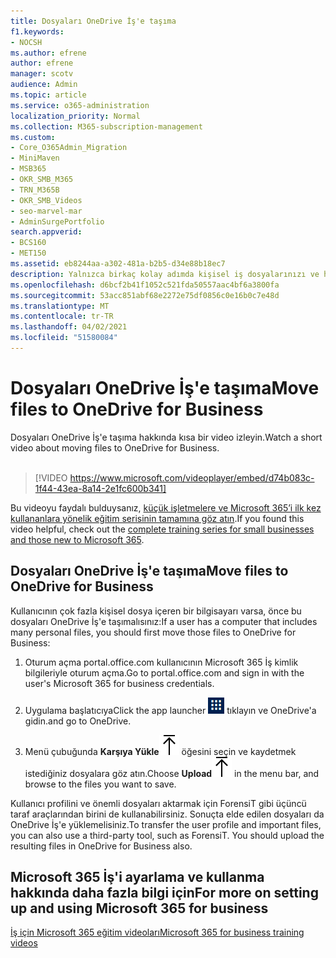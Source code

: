 ```yaml
---
title: Dosyaları OneDrive İş'e taşıma
f1.keywords:
- NOCSH
ms.author: efrene
author: efrene
manager: scotv
audience: Admin
ms.topic: article
ms.service: o365-administration
localization_priority: Normal
ms.collection: M365-subscription-management
ms.custom:
- Core_O365Admin_Migration
- MiniMaven
- MSB365
- OKR_SMB_M365
- TRN_M365B
- OKR_SMB_Videos
- seo-marvel-mar
- AdminSurgePortfolio
search.appverid:
- BCS160
- MET150
ms.assetid: eb8244aa-a302-481a-b2b5-d34e88b18ec7
description: Yalnızca birkaç kolay adımda kişisel iş dosyalarınızı ve hassas şirket dosyalarınızı OneDrive İş'e nasıl taşıyabilirsiniz öğrenin.
ms.openlocfilehash: d6bcf2b41f1052c521fda50557aac4bf6a3800fa
ms.sourcegitcommit: 53acc851abf68e2272e75df0856c0e16b0c7e48d
ms.translationtype: MT
ms.contentlocale: tr-TR
ms.lasthandoff: 04/02/2021
ms.locfileid: "51580084"
---
```

# <a name="move-files-to-onedrive-for-business"></a><span data-ttu-id="20fd3-103">Dosyaları OneDrive İş'e taşıma</span><span class="sxs-lookup"><span data-stu-id="20fd3-103">Move files to OneDrive for Business</span></span>

<span data-ttu-id="20fd3-104">Dosyaları OneDrive İş'e taşıma hakkında kısa bir video izleyin.</span><span class="sxs-lookup"><span data-stu-id="20fd3-104">Watch a short video about moving files to OneDrive for Business.</span></span><br><br>

> [!VIDEO https://www.microsoft.com/videoplayer/embed/d74b083c-1f44-43ea-8a14-2e1fc600b341] 

<span data-ttu-id="20fd3-105">Bu videoyu faydalı bulduysanız, [küçük işletmelere ve Microsoft 365’i ilk kez kullananlara yönelik eğitim serisinin tamamına göz atın](https://support.microsoft.com/office/6ab4bbcd-79cf-4000-a0bd-d42ce4d12816).</span><span class="sxs-lookup"><span data-stu-id="20fd3-105">If you found this video helpful, check out the [complete training series for small businesses and those new to Microsoft 365](https://support.microsoft.com/office/6ab4bbcd-79cf-4000-a0bd-d42ce4d12816).</span></span>


## <a name="move-files-to-onedrive-for-business"></a><span data-ttu-id="20fd3-106">Dosyaları OneDrive İş'e taşıma</span><span class="sxs-lookup"><span data-stu-id="20fd3-106">Move files to OneDrive for Business</span></span>

<span data-ttu-id="20fd3-107">Kullanıcının çok fazla kişisel dosya içeren bir bilgisayarı varsa, önce bu dosyaları OneDrive İş'e taşımalısınız:</span><span class="sxs-lookup"><span data-stu-id="20fd3-107">If a user has a computer that includes many personal files, you should first move those files to OneDrive for Business:</span></span>
  
1. <span data-ttu-id="20fd3-108">Oturum açma portal.office.com kullanıcının Microsoft 365 İş kimlik bilgileriyle oturum açma.</span><span class="sxs-lookup"><span data-stu-id="20fd3-108">Go to portal.office.com and sign in with the user's Microsoft 365 for business credentials.</span></span>

2. <span data-ttu-id="20fd3-109">Uygulama başlatıcıya</span><span class="sxs-lookup"><span data-stu-id="20fd3-109">Click the app launcher</span></span> ![The app launcher icon in Office 365](../media/7502f4ec-3c9a-435d-a7b4-b9cda85189a7.png) <span data-ttu-id="20fd3-111">tıklayın ve OneDrive'a gidin.</span><span class="sxs-lookup"><span data-stu-id="20fd3-111">and go to OneDrive.</span></span> 
    
3. <span data-ttu-id="20fd3-112">Menü çubuğunda **Karşıya Yükle**![Upload](../media/d9b963b8-10af-42e2-953d-360301b83d3c.png) öğesini seçin ve kaydetmek istediğiniz dosyalara göz atın.</span><span class="sxs-lookup"><span data-stu-id="20fd3-112">Choose **Upload**![Upload](../media/d9b963b8-10af-42e2-953d-360301b83d3c.png) in the menu bar, and browse to the files you want to save.</span></span> 
    
<span data-ttu-id="20fd3-p101">Kullanıcı profilini ve önemli dosyaları aktarmak için ForensiT gibi üçüncü taraf araçlarından birini de kullanabilirsiniz. Sonuçta elde edilen dosyaları da OneDrive İş'e yüklemelisiniz.</span><span class="sxs-lookup"><span data-stu-id="20fd3-p101">To transfer the user profile and important files, you can also use a third-party tool, such as ForensiT. You should upload the resulting files in OneDrive for Business also.</span></span>
  
## <a name="for-more-on-setting-up-and-using-microsoft-365-for-business"></a><span data-ttu-id="20fd3-115">Microsoft 365 İş'i ayarlama ve kullanma hakkında daha fazla bilgi için</span><span class="sxs-lookup"><span data-stu-id="20fd3-115">For more on setting up and using Microsoft 365 for business</span></span>

[<span data-ttu-id="20fd3-116">İş için Microsoft 365 eğitim videoları</span><span class="sxs-lookup"><span data-stu-id="20fd3-116">Microsoft 365 for business training videos</span></span>](https://support.microsoft.com/office/6ab4bbcd-79cf-4000-a0bd-d42ce4d12816)
